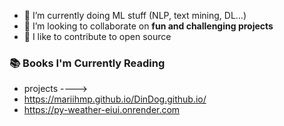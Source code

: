 
- 🌱 I’m currently doing ML stuff (NLP, text mining, DL...)  
- 👯 I’m looking to collaborate on **fun and challenging projects**  
- 🤝 I like to contribute to open source


<h3 align="left">📚 Books I'm Currently Reading</h3>


- projects ---->
- https://mariihmp.github.io/DinDog.github.io/
- https://py-weather-eiui.onrender.com

